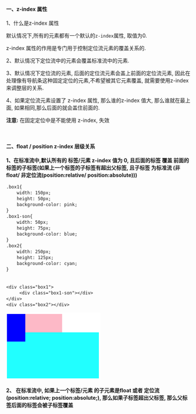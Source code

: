 #### 一、z-index 属性

1、什么是z-index 属性

默认情况下,所有的元素都有一个默认的`z-index`属性, 取值为0.

z-index 属性的作用是专门用于控制定位流元素的覆盖关系的.


2、默认情况下定位流中的元素会覆盖标准流中的元素.

3、默认情况下定位流的元素, 后面的定位流元素会盖上前面的定位流元素, 因此在处理像有导航条这种固定定位的元素,不希望被其它元素覆盖, 就需要使用z-index 来调整层的关系.

4、如果定位流元素设置了 z-index 属性, 那么谁的z-index 值大, 那么谁就在最上面, 如果相同,那么后面的就会盖住前面的.

  
**注意:**
在固定定位中是不能使用 z-index, 失效





<br>

#### 二、float / position z-index 层级关系

**1、在标准流中,默认所有的 标签/元素 z-index 值为 0, 且后面的标签 覆盖 前面的标签的子标签(如果上一个标签的子标签有超出父标签, 且子标签 为标准流 (非 float/ 非定位流(position:relative/  position:absolute)))**
```
.box1{
    width: 150px;
    height: 50px;
    background-color: pink;  
}
.box1-son{
    width: 50px;
    height: 75px;
    background-color: blue;
} 
.box2{
    width: 250px;
    height: 125px;
    background-color: cyan;
}


<div class="box1">
     <div class="box1-son"></div>
</div>
<div class="box2"></div>
```

![](/assets/Snip20190125_1.png)



**2、 在标准流中, 如果上一个标签/元素 的子元素是float 或者 定位流(position:relative; position:absolute;), 那么如果子标签超出父标签, 那么父标签后面的标签会被子标签覆盖**
